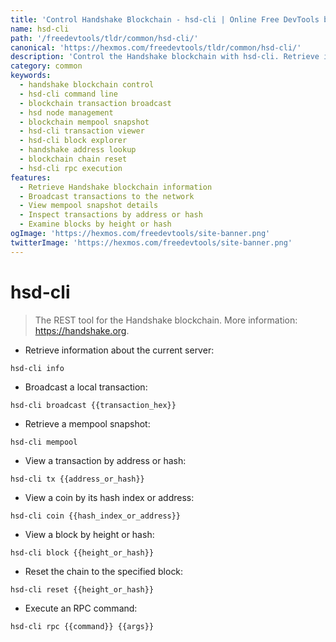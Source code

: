 ```yaml
---
title: 'Control Handshake Blockchain - hsd-cli | Online Free DevTools by Hexmos'
name: hsd-cli
path: '/freedevtools/tldr/common/hsd-cli/'
canonical: 'https://hexmos.com/freedevtools/tldr/common/hsd-cli/'
description: 'Control the Handshake blockchain with hsd-cli. Retrieve information, broadcast transactions, and view blocks. Free online tool, no registration required.'
category: common
keywords:
  - handshake blockchain control
  - hsd-cli command line
  - blockchain transaction broadcast
  - hsd node management
  - blockchain mempool snapshot
  - hsd-cli transaction viewer
  - hsd-cli block explorer
  - handshake address lookup
  - blockchain chain reset
  - hsd-cli rpc execution
features:
  - Retrieve Handshake blockchain information
  - Broadcast transactions to the network
  - View mempool snapshot details
  - Inspect transactions by address or hash
  - Examine blocks by height or hash
ogImage: 'https://hexmos.com/freedevtools/site-banner.png'
twitterImage: 'https://hexmos.com/freedevtools/site-banner.png'
---
```


# hsd-cli

> The REST tool for the Handshake blockchain.
> More information: <https://handshake.org>.

- Retrieve information about the current server:

`hsd-cli info`

- Broadcast a local transaction:

`hsd-cli broadcast {{transaction_hex}}`

- Retrieve a mempool snapshot:

`hsd-cli mempool`

- View a transaction by address or hash:

`hsd-cli tx {{address_or_hash}}`

- View a coin by its hash index or address:

`hsd-cli coin {{hash_index_or_address}}`

- View a block by height or hash:

`hsd-cli block {{height_or_hash}}`

- Reset the chain to the specified block:

`hsd-cli reset {{height_or_hash}}`

- Execute an RPC command:

`hsd-cli rpc {{command}} {{args}}`
